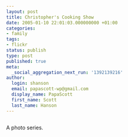 ```yaml
---
layout: post
title: Christopher's Cooking Show
date: 2005-01-10 22:01:03.000000000 +01:00
categories:
- family
tags:
- flickr
status: publish
type: post
published: true
meta:
  _social_aggregation_next_run: '1392139216'
author:
  login: shanson
  email: papascott-wp@gmail.com
  display_name: PapaScott
  first_name: Scott
  last_name: Hanson
---
```

<p><a href="http://www.flickr.com/photos/papascott/sets/80300/" title="photo set 'master chef' at flickr"><img src="https://photos1.flickr.com/3204271_3d6e24d20b_m.jpg" alt="" border="0" /></a></p>
<p>A photo series.</p>

